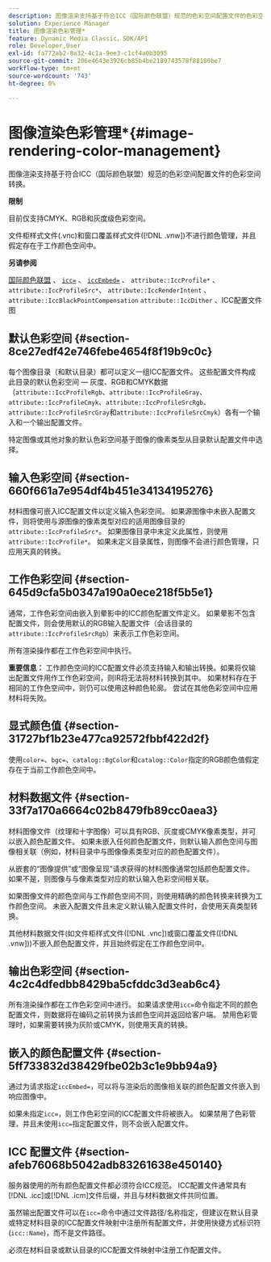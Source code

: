 ```yaml
---
description: 图像渲染支持基于符合ICC（国际颜色联盟）规范的色彩空间配置文件的色彩空间转换。
solution: Experience Manager
title: 图像渲染色彩管理*
feature: Dynamic Media Classic，SDK/API
role: Developer,User
exl-id: fa772ab2-8a32-4c1a-9ee3-c1cf4a0b3095
source-git-commit: 206e4643e3926cb85b4be2189743578f88180be7
workflow-type: tm+mt
source-wordcount: '743'
ht-degree: 0%

---
```


# 图像渲染色彩管理*{#image-rendering-color-management}

图像渲染支持基于符合ICC（国际颜色联盟）规范的色彩空间配置文件的色彩空间转换。

**限制**

目前仅支持CMYK、RGB和灰度级色彩空间。

文件柜样式文件(.vnc)和窗口覆盖样式文件([!DNL .vnw])不进行颜色管理，并且假定存在于工作颜色空间中。

**另请参阅**

[国际颜色联盟](http://www.color.org/index.xalter) 、 [ `icc=`](../../../../../ir-api/http-protocol/image-rendering-api-ref/c-ir-http-protocol-ref/c-ir-http-protocol-command-reference/r-ir-icc.md#reference-86a2fff3cef24982ad2063d977a16e06) 、 [ `iccEmbed=`](../../../../../ir-api/http-protocol/image-rendering-api-ref/c-ir-http-protocol-ref/c-ir-http-protocol-command-reference/r-ir-iccembed.md#reference-47a433138c7c4b29b9b29871b2491a7f) 、 `attribute::IccProfile*` 、 `attribute::IccProfileSrc*`、 `attribute::IccRenderIntent` 、 `attribute::IccBlackPointCompensation`  `attribute::IccDither` 、ICC配置文件图

## 默认色彩空间 {#section-8ce27edf42e746febe4654f8f19b9c0c}

每个图像目录（和默认目录）都可以定义一组ICC配置文件。 这些配置文件构成此目录的默认色彩空间 — 灰度、RGB和CMYK数据（`attribute::IccProfileRgb`、`attribute::IccProfileGray`、`attribute::IccProfileCmyk`、`attribute::IccProfileSrcRgb`、`attribute::IccProfileSrcGray`和`attribute::IccProfileSrcCmyk`）各有一个输入和一个输出配置文件。

特定图像或其他对象的默认色彩空间基于图像的像素类型从目录默认配置文件中选择。

## 输入色彩空间 {#section-660f661a7e954df4b451e34134195276}

材料图像可嵌入ICC配置文件以定义输入色彩空间。 如果源图像中未嵌入配置文件，则将使用与源图像的像素类型对应的适用图像目录的`attribute::IccProfileSrc*`。 如果图像目录中未定义此属性，则使用`attribute::IccProfile*`。 如果未定义目录属性，则图像不会进行颜色管理，只应用天真的转换。

## 工作色彩空间 {#section-645d9cfa5b0347a190a0ece218f5b5e1}

通常，工作色彩空间由嵌入到晕影中的ICC颜色配置文件定义。 如果晕影不包含配置文件，则会使用默认的RGB输入配置文件（会话目录的`attribute::IccProfileSrcRgb`）来表示工作色彩空间。

所有渲染操作都在工作色彩空间中执行。

**重要信息：** 工作颜色空间的ICC配置文件必须支持输入和输出转换。如果将仅输出配置文件用作工作色彩空间，则IR将无法将材料转换到其中。 如果材料存在于相同的工作色空间中，则仍可以使用这种颜色轮廓。 尝试在其他色彩空间中应用材料将失败。

## 显式颜色值 {#section-31727bf1b23e477ca92572fbbf422d2f}

使用`color=`、`bgc=`、`catalog::BgColor`和`catalog::Color`指定的RGB颜色值假定存在于当前工作颜色空间中。

## 材料数据文件 {#section-33f7a170a6664c02b8479fb89cc0aea3}

材料图像文件（纹理和十字图像）可以具有RGB、灰度或CMYK像素类型，并可以嵌入颜色配置文件。 如果未嵌入任何颜色配置文件，则默认输入颜色空间与图像相关联（例如，材料目录中与图像像素类型对应的颜色配置文件）。

从嵌套的“图像提供”或“图像呈现”请求获得的材料图像通常包括颜色配置文件。 如果不是，则图像与与像素类型对应的默认输入色彩空间相关联。

如果图像文件的颜色空间与工作颜色空间不同，则使用精确的颜色转换来转换为工作颜色空间。 未嵌入配置文件且未定义默认输入配置文件时，会使用天真类型转换。

其他材料数据文件(如文件柜样式文件([!DNL .vnc])或窗口覆盖文件([!DNL .vnw]))不嵌入颜色配置文件，并且始终假定在工作颜色空间中。

## 输出色彩空间 {#section-4c2c4dfedbb8429ba5cfddc3d3eab6c4}

所有渲染操作都在工作色彩空间中进行。 如果请求使用`icc=`命令指定不同的颜色配置文件，则数据将在编码之前转换为该颜色空间并返回给客户端。 禁用色彩管理时，如果需要转换为灰阶或CMYK，则使用天真的转换。

## 嵌入的颜色配置文件 {#section-5ff733832d38429fbe02b3c1e9bb94a9}

通过为请求指定`iccEmbed=`，可以将与渲染后的图像相关联的颜色配置文件嵌入到响应图像中。

如果未指定`icc=`，则工作色彩空间的ICC配置文件将被嵌入。 如果禁用了色彩管理，并且未使用`icc=`指定配置文件，则不会嵌入配置文件。

## ICC 配置文件 {#section-afeb76068b5042adb83261638e450140}

服务器使用的所有颜色配置文件都必须符合ICC规范。 ICC配置文件通常具有[!DNL .icc]或[!DNL .icm]文件后缀，并且与材料数据文件共同位置。

虽然输出配置文件可以在`icc=`命令中通过文件路径/名称指定，但建议在默认目录或特定材料目录的ICC配置文件映射中注册所有配置文件，并使用快捷方式标识符(`icc::Name`)，而不是文件路径。

必须在材料目录或默认目录的ICC配置文件映射中注册工作配置文件。
